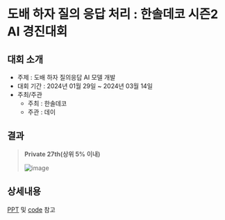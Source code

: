 # 도배 하자 질의 응답 처리 : 한솔데코 시즌2 AI 경진대회

## 대회 소개
- 주제 : 도배 하자 질의응답 AI 모델 개발
- 대회 기간 : 2024년 01월 29일 ~ 2024년 03월 14일
- 주최/주관
  - 주최 : 한솔데코
  - 주관 : 데이


## 결과
> **Private 27th(상위 5% 이내)**
> 
> ![image](https://github.com/baesooyeon/llm-qa-dacon-2024/assets/102578702/ebe7abae-6824-4114-8615-e43b26fcb144)



## 상세내용
[PPT](https://github.com/baesooyeon/llm-qa-dacon-2024/blob/main/2.pdf/%EB%8F%84%EB%B0%B0%ED%95%98%EC%9E%90_ppt_%EB%8F%84%EB%B0%B0%EB%8B%A8.pdf) 및 [code](https://github.com/baesooyeon/llm-qa-dacon-2024/tree/main/1.code) 참고




